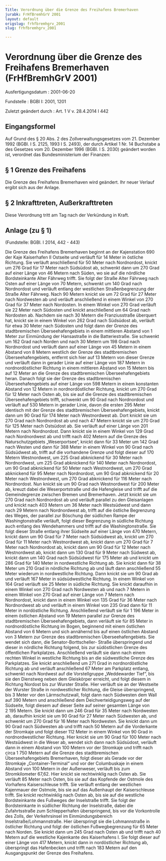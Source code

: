 ```yaml
---
Title: Verordnung über die Grenze des Freihafens Bremerhaven
jurabk: FrHfBremhGrV 2001
layout: default
origslug: frhfbremhgrv_2001
slug: frhfbremhgrv_2001

---
```


# Verordnung über die Grenze des Freihafens Bremerhaven (FrHfBremhGrV 2001)

Ausfertigungsdatum
:   2001-06-20

Fundstelle
:   BGBl I: 2001, 1201

Zuletzt geändert durch
:   Art. 1 V v. 28.4.2014 I 442


## Eingangsformel

Auf Grund des § 20 Abs. 2 des Zollverwaltungsgesetzes vom 21. Dezember
1992 (BGBl. I S. 2125, 1993 I S. 2493), der durch Artikel 1 Nr. 14
Buchstabe a des Gesetzes vom 20. Dezember 1996 (BGBl. I S. 2030)
geändert worden ist, verordnet das Bundesministerium der Finanzen:


## § 1 Grenze des Freihafens

Die Grenze des Freihafens Bremerhaven wird geändert. Ihr neuer Verlauf
ergibt sich aus der Anlage.


## § 2 Inkrafttreten, Außerkrafttreten

Diese Verordnung tritt am Tag nach der Verkündung in Kraft.


## Anlage (zu § 1)

(Fundstelle: BGBl. I 2014, 442 - 443)

Die Grenze des Freihafens Bremerhaven beginnt an der Kajenstation 690
der Kaje Kaiserhafen II Ostseite und verläuft für 14 Meter in östliche
Richtung. Sie verläuft anschließend für 50 Meter nach Nordnordost,
knickt um 276 Grad für 17 Meter nach Südsüdost ab, schwenkt dann um
270 Grad auf einer Länge von 46 Metern nach Süden, wo sie auf die
nördliche Bordsteinkante Alter Fährweg trifft. Sie folgt der Straße
Alter Fährweg nach Osten auf einer Länge von 70 Metern, schwenkt um
140 Grad nach Nordnordost und verläuft entlang der westlichen
Straßenbegrenzung der Straße Alter Fährweg. Nach 90 Metern knickt sie
um 72 Grad für 27 Meter nach Nordwesten ab und verläuft anschließend
in einem Winkel von 270 Grad für 37 Meter nach Nordosten. In einem
Winkel von 270 Grad verläuft sie 22 Meter nach Südosten und knickt
anschließend um 64 Grad nach Nordosten ab. Nachdem sie nach 30 Metern
die Franziusstraße überquert hat, knickt sie in einem Winkel von 262
Grad nach Südsüdost ab, verläuft für etwa 30 Meter nach Südosten und
folgt dann der Grenze des stadtbremischen Überseehafengebiets in einem
mittleren Abstand von 1 Meter zur Einmündung der Hansastraße in die
Batteriestraße. Sie schwenkt um 162 Grad nach Norden und nach 30
Metern um 198 Grad nach Nordnordost und verläuft dann auf einer Länge
von 45 Metern in einem Abstand von 8 Metern westlich der Grenze des
stadtbremischen Überseehafengebiets, entfernt sich hier auf 13 Metern
von dieser Grenze und verläuft dann in gerader Linie auf einer Länge
von 187 Metern in nordnordöstlicher Richtung in einem mittleren
Abstand von 15 Metern bis auf 12 Meter an die Grenze des
stadtbremischen Überseehafengebiets heran. Danach folgt sie der Grenze
des stadtbremischen Überseehafengebiets auf einer Länge von 598 Metern
in einem konstanten Abstand von 12 Metern in nordnordöstlicher
Richtung, knickt um 270 Grad für 12 Meter nach Osten ab, bis sie auf
die Grenze des stadtbremischen Überseehafengebiets trifft, schwenkt um
90 Grad nach Nordnordost und verläuft auf 530 Metern in gerader Linie,
davon die ersten 295 Meter identisch mit der Grenze des
stadtbremischen Überseehafengebiets, knickt dann um 90 Grad für 174
Meter nach Westnordwest ab. Dort knickt sie um 270 Grad nach
Nordnordost ab und nach 47 Metern knickt sie um 270 Grad für 125 Meter
nach Ostsüdost ab. Sie verläuft auf einer Länge von 201 Metern nach
Nordnordost. Dann knickt sie in einem Winkel von 129 Grad nach
Nordnordwest ab und trifft nach 402 Metern auf die Grenze des
Naturschutzgebiets „Weserportsee“, knickt dann für 33 Meter um 142
Grad nach Westen und dann für 388 Meter in einem Winkel von 90 Grad
nach Südsüdwest ab, trifft auf die vorhandene Grenze und folgt dieser
auf 170 Metern Westnordwest, um 225 Grad abknickend für 30 Meter nach
Nordnordwest, um 225 Grad abknickend für 140 Meter nach Nordnordost,
um 90 Grad abknickend für 50 Meter nach Westnordwest, um 270 Grad
abknickend für 95 Meter nach Nordnordost, um 90 Grad abknickend für 20
Meter nach Westnordwest, um 270 Grad abknickend für 116 Meter nach
Nordnordost. Nun knickt sie um 90 Grad nach Westnordwest für 200 Meter
ab, kreuzt dabei die Weserportstraße und die Hafengleise und trifft
auf die Gemeindegrenze zwischen Bremen und Bremerhaven. Jetzt knickt
sie um 270 Grad nach Nordnordost ab und verläuft parallel zu den
Gleisanlagen und knickt nach 403 Metern um 36 Meter nach Westsüdwest
und dann nach 29 Metern nach Nordnordwest ab, trifft auf die östliche
Begrenzung des Weges, der parallel zur Böschung der südlichen Rampe
der Washingtonstraße verläuft, folgt dieser Begrenzung in südliche
Richtung auch entlang des Wendehammers und trifft auf die
Washingtonstraße. Sie folgt dieser Straße entlang ihrer Südseite auf
einer Länge von 470 Metern, knickt dann um 90 Grad für 7 Meter nach
Südsüdwest ab, knickt um 270 Grad für 11 Meter nach Westnordwest ab,
knickt dann um 270 Grad für 7 Meter nach Nordnordost ab, knickt dann
um 90 Grad für 12 Meter nach Westnordwest ab, knickt dann um 130 Grad
für 9 Meter nach Südwest ab, knickt dann um 140 Grad nach Südsüdwest
für 175 Meter ab und knickt um 286 Grad für 140 Meter in nordwestliche
Richtung ab. Sie knickt dann für 38 Meter um 210 Grad in nördliche
Richtung ab und läuft dann anschließend 55 Meter wiederum in
nordwestliche Richtung. Dann knickt sie um 90 Grad ab und verläuft 167
Meter in südsüdwestliche Richtung. In einem Winkel von 164 Grad
verläuft sie 25 Meter in südliche Richtung. Sie knickt daraufhin in
einem Winkel von 270 Grad nach Nordwesten ab und nach 7 Metern in
einem Winkel von 270 Grad auf einer Länge von 7 Metern nach
Nordnordost, knickt dann in einem Winkel von 135 Grad für 36 Meter
nach Nordnordwest ab und verläuft in einem Winkel von 235 Grad dann
für 11 Meter in nordöstliche Richtung. Anschließend verläuft sie für 1
196 Meter in einem östlichen Abstand von 19 Metern parallel zur Grenze
des stadtbremischen Überseehafengebiets, dann verläuft sie für 85
Meter in nordnordöstliche Richtung im Bogen, beginnend mit einem
östlichen Abstand von 6 Metern und sich annähernd bis auf einen
östlichen Abstand von 3 Metern zur Grenze des stadtbremischen
Überseehafengebiets. Sie wendet sich dann, die Senator-Borttscheller-
Straße überspringend und dieser in nördliche Richtung folgend, bis zur
südöstlichen Grenze des öffentlichen Parkplatzes. Anschließend
verläuft sie dann nach einem rechten Winkel in westliche Richtung bis
an die südwestliche Grenze des Parkplatzes. Sie knickt anschließend um
271 Grad in nordnordöstliche Richtung ab und verläuft anschließend 67
Meter am Parkplatz entlang, schwenkt nach Nordwest auf die
Vorstellgruppe „Weddewarder Tief“, bis sie den Dienstweg neben dem
Gleiskörper erreicht, und folgt diesem in Richtung Nordost bis zur
Wurster Straße. Hier verläuft sie an der Westseite der Wurster Straße
in nordwestlicher Richtung, die Gleise überspringend, bis 3 Meter vor
den Lärmschutzwall, folgt dann nach Südwesten dem Wall auf 390 Metern
und anschließend dem Deichverteidigungsweg auf der Südseite, folgt
diesem auf dieser Seite auf seiner gesamten Länge von 2 195 Metern.
Sie knickt dann um 246 Grad für 35 Meter nach Nordwesten ab, daraufhin
knickt sie um 90 Grad für 27 Meter nach Südwesten ab, und schwenkt um
270 Grad für 16 Meter nach Nordwesten. Sie knickt dann um 90 Grad nach
Südwesten ab und trifft nach 50 Metern auf die Vorderkante der
Stromkaje und folgt dieser 112 Meter in einem Winkel von 90 Grad in
nordnordwestlicher Richtung. Hier knickt sie um 90 Grad für 100 Meter
nach Westsüdwest in die Weser ab, wendet sich dann nach Südsüdost,
verläuft dann in einem Abstand von 100 Metern vor der Stromkaje und
trifft nach circa 1 750 Metern auf die Grenze des stadtbremischen
Überseehafengebiets Bremerhaven, folgt dieser als Gerade vor der
Stromkaje „Container-Terminal“ und vor der Columbuskaje in einem
Abstand von 100 Metern in der Außenweser, verläuft bis zum
Stromkilometer 67,62. Hier knickt sie rechtwinklig nach Osten ab. Sie
verläuft 85 Meter nach Osten, bis sie auf das Kopfende der Ostmole des
Vorhafens Kaiserschleuse trifft. Sie verläuft entlang der westlichen
Kajenmauer der Ostmole, bis sie auf das Außenhaupt der Kaiserschleuse
trifft. Sie knickt rechtwinklig nach Osten ab, bis sie auf die
westliche Bordsteinkante des Fußweges der Inselstraße trifft. Sie
folgt der Bordsteinkante in südlicher Richtung der Inselstraße, dabei
die Zufahrtsstraße zum Schlepperhafen überspringend, bis vor die
Vorkontrolle des Zolls, der Verkehrsinsel im Einmündungsbereich
Inselstraße/Lohmannstraße. Hier überspringt sie die Lohmannstraße in
östlicher Richtung und folgt der östlichen Fußwegbegrenzung für 65
Meter nach Norden. Sie knickt dann um 245 Grad nach Osten ab und
trifft nach 40 Metern auf die westliche Kajenkante des Kaiserhafens I.
Sie folgt dieser auf einer Länge von 417 Metern, knickt dann in
nordöstlicher Richtung ab, überspringt das Hafenbecken und trifft nach
183 Metern auf den Ausgangspunkt der Grenze des Freihafens.

